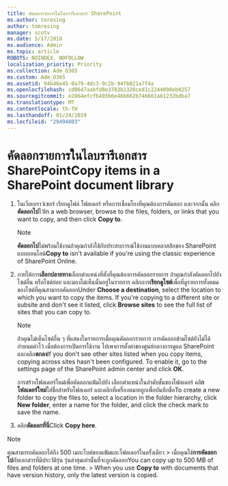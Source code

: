 ```yaml
---
title: คัดลอกรายการในไลบรารีเอกสาร SharePoint
ms.author: toresing
author: tomresing
manager: scotv
ms.date: 5/17/2018
ms.audience: Admin
ms.topic: article
ROBOTS: NOINDEX, NOFOLLOW
localization_priority: Priority
ms.collection: Adm_O365
ms.custom: Adm_O365
ms.assetid: 94b46e45-0a79-4dc3-9c2b-94fb021a7f4a
ms.openlocfilehash: cd0647aabfd8e3783b1320ced1c2244098eb0257
ms.sourcegitcommit: e2864efcfb493b6e46b662b746661a61232bdba7
ms.translationtype: MT
ms.contentlocale: th-TH
ms.lasthandoff: 01/24/2019
ms.locfileid: "29494003"
---
```

# <a name="copy-items-in-a-sharepoint-document-library"></a><span data-ttu-id="7b8c6-102">คัดลอกรายการในไลบรารีเอกสาร SharePoint</span><span class="sxs-lookup"><span data-stu-id="7b8c6-102">Copy items in a SharePoint document library</span></span>

1. <span data-ttu-id="7b8c6-103">ในเว็บเบราว์เซอร์ เรียกดูไฟล์ โฟลเดอร์ หรือการเชื่อมโยงที่คุณต้องการคัดลอก และจากนั้น คลิก**คัดลอกไป**ไว้</span><span class="sxs-lookup"><span data-stu-id="7b8c6-103">In a web browser, browse to the files, folders, or links that you want to copy, and then click **Copy to**.</span></span>
    
    > [!NOTE]
    > <span data-ttu-id="7b8c6-104">**คัดลอกไป**ไม่พร้อมใช้งานถ้าคุณกำลังใช้กับประสบการณ์ใช้งานแบบคลาสสิกของ SharePoint แบบออนไลน์</span><span class="sxs-lookup"><span data-stu-id="7b8c6-104">**Copy to** isn't available if you're using the classic experience of SharePoint Online.</span></span> 
  
2. <span data-ttu-id="7b8c6-p101">ภายใต้การ**เลือกปลายทาง**เลือกตำแหน่งที่ตั้งที่คุณต้องการคัดลอกรายการ ถ้าคุณกำลังคัดลอกไปยังไซต์อื่น หรือไซต์ย่อย และมองไม่เห็นนั้นอยู่ในรายการ คลิกการ**เรียกดูไซต์**เพื่อที่ดูรายการทั้งหมดของไซต์ที่คุณสามารถคัดลอก</span><span class="sxs-lookup"><span data-stu-id="7b8c6-p101">Under **Choose a destination**, select the location to which you want to copy the items. If you're copying to a different site or subsite and don't see it listed, click **Browse sites** to see the full list of sites that you can copy to.</span></span> 
    
    > [!NOTE]
    > <span data-ttu-id="7b8c6-p102">ถ้าคุณไม่เห็นไซต์อื่น ๆ ที่แสดงในรายการเมื่อคุณคัดลอกรายการ การคัดลอกข้ามไซต์ยังไม่ได้กำหนดค่าไว้ เมื่อต้องการเปิดการใช้งาน ไปเพจการตั้งค่าของศูนย์กลางการดูแล SharePoint และคลิก**ตกลง**</span><span class="sxs-lookup"><span data-stu-id="7b8c6-p102">If you don't see other sites listed when you copy items, copying across sites hasn't been configured. To enable it, go to the settings page of the SharePoint admin center and click **OK**.</span></span> 
  
    <span data-ttu-id="7b8c6-109">การสร้างโฟลเดอร์ใหม่เพื่อคัดลอกแฟ้มไปยัง เลือกตำแหน่งในลำดับชั้นของโฟลเดอร์ คลิ**กโฟลเดอร์ใหม่**ใส่ชื่อสำหรับโฟลเดอร์ และคลิกที่เครื่องหมายถูกเพื่อบันทึกชื่อ</span><span class="sxs-lookup"><span data-stu-id="7b8c6-109">To create a new folder to copy the files to, select a location in the folder hierarchy, click **New folder**, enter a name for the folder, and click the check mark to save the name.</span></span>
    
3. <span data-ttu-id="7b8c6-110">คลิก**คัดลอกที่นี่**</span><span class="sxs-lookup"><span data-stu-id="7b8c6-110">Click **Copy here**.</span></span>
    
> [!NOTE]
>  <span data-ttu-id="7b8c6-p103">คุณสามารถคัดลอกได้ถึง 500 เมกะไบต์ของแฟ้มและโฟลเดอร์ในครั้งเดียว > เมื่อคุณใช้**การคัดลอกไป**กับเอกสารที่มีประวัติรุ่น รุ่นล่าสุดเท่านั้นที่จะถูกคัดลอก</span><span class="sxs-lookup"><span data-stu-id="7b8c6-p103">You can copy up to 500 MB of files and folders at one time. >  When you use **Copy to** with documents that have version history, only the latest version is copied.</span></span> 
  

